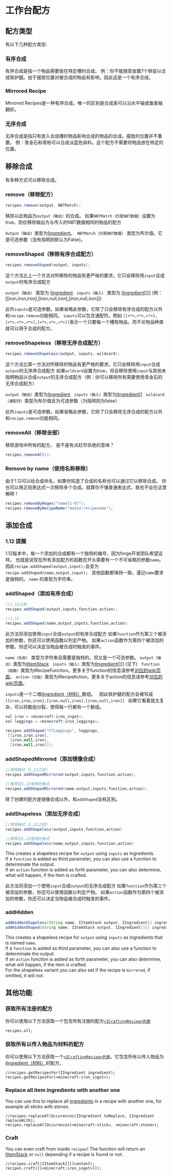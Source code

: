 # 工作台配方

## 配方类型
有以下几种配方类型:

### 有序合成
有序合成是指一个物品需要放在特定槽的合成。
例：你不能随意放置7个铁锭以合成铁护腿。由于摆放位置对被合成的物品有影响，因此这是一个有序合成。

### Mirrored Recipe
Mirrored Recipes是一种有序合成。唯一的区别是合成表可以沿水平轴或垂直轴翻折。

### 无序合成
无序合成是指只有放入合成槽的物品影响合成的物品的合成。摆放的位置并不重要。
例：青金石和骨粉可以合成淡蓝色染料。这个配方不需要将物品放在特定的位置。


## 移除合成
有多种方式可以移除合成。


### remove（移除配方）
```Java
recipes.remove(output, NBTMatch);
```

移除以此物品为`output（输出）`的合成。
如果`NBTMatch（匹配NBT数据）`设置为true，则仅移除输出为与传入的NBT数据相同的物品的配方

`Output（输出）`类型为[IIngredient](/Vanilla/Variable_Types/IIngredient)。 
`NBTMatch（匹配NBT数据）` 类型为布尔值。它是可选参数（没有指明则默认为False)。


### removeShaped（移除有序合成配方）
```Java
recipes.removeShaped(output, inputs);

```

这个方法比上一个方法对所移除的物品有更严格的要求。它只会移除用`input`合成`output`的有序合成配方

`output（输出）` 类型为 [IIngredient](/Vanilla/Variable_Types/IIngredient)  
`inputs（输入）` 类型为 [IIngredient](/Vanilla/Variable_Types/IIngredient)[][] (例：[[iron,iron,iron],[iron,null,iron],[iron,null,iron]])

此外`inputs`是可选参数。如果省略此参数，它除了只会移除有序合成的配方以外和`recipe.remove`功能相同。
`inputs`可以包含通配符。例如 `[[<*>,<*>,<*>],[<*>,<*>,<*>],[<*>,<*>,<*>]]`表示一个只要每一个槽有物品，而不论物品种类就可以用于合成的配方。


### removeShapeless（移除无序合成配方）
```Java
recipes.removeShapeless(output, inputs, wildcard);
```


这个方法比第一方法对所移除的物品有更严格的要求。它只会移除用`input`合成`output`的无序序合成配方
如果`wildcard`设置为true，将会移除使用`input`与其他未指明物品以合成`output`的无序合成配方（例：你可以移除所有需要使用青金石的无序合成配方）

`output（输出）`类型为[IIngredient](/Vanilla/Variable_Types/IIngredient)  
`inputs（输入）`类型为[IIngredient](/Vanilla/Variable_Types/IIngredient)[]  
`wildcard（通配符）`类型为布尔值且为可选参数（为指明则为false）

此外`inputs`是可选参数。如果省略此参数，它除了只会移除无序合成的配方以外和`recipe.remove`功能相同。

### removeAll（移除全部）
移除游戏中所有的配方。
是不是有点赶尽杀绝的意味？
```java
recipes.removeAll();
```

### Remove by name（使用名称移除）
由于1.12可以给合成命名，如果你知道了合成的名称也可以通过它以移除合成。
你也可以用正则表达式一次移除多个合成。就算你不懂普通表达式，我也不会在这里解释！

```java
recipes.removeByRegex("name[1-9]");
recipes.removeByRecipeName("modid:recipename");
```


## 添加合成
### 1.12 提醒

1.12版本中，每一个添加的合成都有一个独特的编号，因为forge开发团队希望这样。
也就是说现在所有添加配方的函数在开头需要有一个不可省略的参数`name`。
因此`recipe.addShaped(output,input);`会变为`recipe.addShaped(name,output,input);`  
其他函数都保持一致。谨记`name`要求是独特的。
`name` 的类型为字符串。

### addShaped（添加有序合成）
```Java
//1.12之前
recipes.addShaped(output,inputs,function,action);

//1.12
recipes.addShaped(name,output,inputs,function,action);
```

此方法将添加使用`input`合成`output`的有序合成配方
如果`function`作为第三个被添加的参数，你还可以使用函数以判定产物。
如果`action`函数作为第四个被添加的参数，你还可以决定当物品被合成时触发的事件。

`name（名称）` 类型为字符串且需要是独特的，但又是一个可选参数。
`output（输出）`类型为[IItemStack](/Vanilla/Items/IItemStack)  
`inputs（输入）`类型为[IIngredient](/Vanilla/Variable_Types/IIngredient)[][] (见下)  
`function（函数）`类型为IRecipeFunction。更多关于function的信息请参考[对应的wiki页面](/Vanilla/Recipes/Crafting/Recipe_Functions#irecipefunction)。
`action（功能）`类型为IRecipeAction。更多关于action的信息请参考[对应的wiki页面](/Vanilla/Recipes/Crafting/Recipe_Functions#irecipeaction)。

`inputs`是一个二维[IIngredient（材料）](/Vanilla/Variable_Types/IIngredient)数组。  
因此铁护腿的配方会被写成`[[iron,iron,iron],[iron,null,iron],[iron,null,iron]]`  
如果它看着就太复杂，可以将数组分裂，使得每一行都有一个数组。
```Java
val iron = <minecraft:iron_ingot>;
val leggings = <minecraft:iron_leggings>;

recipes.addShaped("CTLeggings", leggings,
 [[iron,iron,iron],
  [iron,null,iron],
  [iron,null,iron]]);
```

### addShapedMirrored（添加镜像合成）
```Java
//常规格式（1.12之前）
recipes.addShapedMirrored(output,inputs,function,action);

//推荐在1.12使用的格式
recipes.addShapedMirrored(name,output,inputs,function,action);
```

除了创建的配方是镜像合成以外，和`addShaped`没有区别。


### addShapeless（添加无序合成）
```Java
//常规格式（1.12之前）
recipes.addShapeless(output,inputs,function,action)

//推荐在1.12使用的格式
recipes.addShapeless(name,output,inputs,function,action)
```

This creates a shapeless recipe for `output` using `inputs` as Ingredients.  
If a `function` is added as third parameter, you can also use a function to determinate the output.  
If an `action` function is added as forth parameter, you can also determine, what will happen, if the item is crafted.

此方法将添加一个使用`input`合成`output`的无序合成配方
如果`function`作为第三个被添加的参数，你还可以使用函数以判定产物。
如果`action`函数作为第四个被添加的参数，你还可以决定当物品被合成时触发的事件。

### addHidden
```java
addHiddenShapeless(String name, IItemStack output, IIngredient[] ingredients, @Optional IRecipeFunction function, @Optional IRecipeAction action);
addHiddenShaped(String name, IItemStack output, IIngredient[][] ingredients, @Optional IRecipeFunction function, @Optional IRecipeAction action, @Optional boolean mirrored);
```

This creates a shapeless recipe for `output` using `inputs` as Ingredients that is named `name`.  
If a `function` is added as third parameter, you can also use a function to determinate the output.  
If an `action` function is added as forth parameter, you can also determine, what will happen, if the item is crafted.  
For the shapeless variant you can also set if the recipe is `mirrored`, if omitted, it will not.



## 其他功能

### 获取所有注册的配方
你可以使用以下方法获取一个包含所有注册的配方[`<ICraftingRecipe>列表`](/Vanilla/Recipes/Crafting/ICraftingRecipe)
```
recipes.all;
```

### 获取所有以传入物品为材料的配方
你可以使用以下方法获取一个[`<ICraftingRecipe>列表`](/Vanilla/Recipes/Crafting/ICraftingRecipe)，它包含所有以传入物品为[IIngredient（材料）](/Vanilla/Variable_Types/IIngredient)的配方。 
```
//recipes.getRecipesFor(IIngredient ingredient);
recipes.getRecipesFor(<minecraft:iron_ingot>);
```

### Replace all item ingredients with another one
You can use this to replace all [ingredients](/Vanilla/Variable_Types/IIngredient) in a recipe with another one, for example all sticks with stones.
```
//recipes.replaceAllOccurences(IIngredient toReplace, IIngredient replaceWith);
recipes.replaceAllOccurences(<minecraft:stick>, <minecraft:stone>);
```

### Craft
You can even craft from inside `recipes`! The function will return an [IItemStack](Vanilla/Items/IItemStack) or `null` depending if a recipe is found or not.

```
//recipes.craft(IItemStack[][]content);
recipes.craft([[<minecraft:iron_ingot>]]);
```
